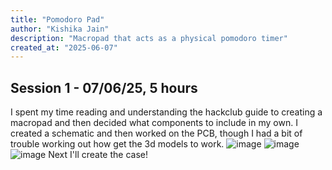 ```yaml
---
title: "Pomodoro Pad"
author: "Kishika Jain"
description: "Macropad that acts as a physical pomodoro timer"
created_at: "2025-06-07"
---
```


## Session 1 - 07/06/25, 5 hours
I spent my time reading and understanding the hackclub guide to creating a macropad and then decided what components to include in my own. I created a schematic and then worked on the PCB, though I had a bit of trouble working out how get the 3d models to work.
![image](https://github.com/user-attachments/assets/e6b7c5a5-1a23-4207-a153-51544bfc1687)
![image](https://github.com/user-attachments/assets/27d15bec-d3a1-4e15-98b4-e43eb503bd07)
![image](https://github.com/user-attachments/assets/9c789085-0d63-44b9-98a1-16a6ad423720)
Next I'll create the case!
